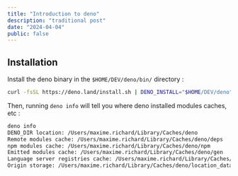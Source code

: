 ```yaml
---
title: "Introduction to deno"
description: "traditional post"
date: "2024-04-04"
public: false
---
```


## Installation

Install the deno binary in the ``$HOME/DEV/deno/bin/`` directory :

```bash
curl -fsSL https://deno.land/install.sh | DENO_INSTALL="$HOME/DEV/deno" sh
```

Then, running ``deno info`` will tell you where deno installed modules caches, etc :
```bash
deno info
DENO_DIR location: /Users/maxime.richard/Library/Caches/deno
Remote modules cache: /Users/maxime.richard/Library/Caches/deno/deps
npm modules cache: /Users/maxime.richard/Library/Caches/deno/npm
Emitted modules cache: /Users/maxime.richard/Library/Caches/deno/gen
Language server registries cache: /Users/maxime.richard/Library/Caches/deno/registries
Origin storage: /Users/maxime.richard/Library/Caches/deno/location_data
```


